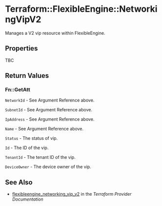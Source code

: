# Terraform::FlexibleEngine::NetworkingVipV2

Manages a V2 vip resource within FlexibleEngine.

## Properties

TBC

## Return Values

### Fn::GetAtt

`NetworkId` - See Argument Reference above.

`SubnetId` - See Argument Reference above.

`IpAddress` - See Argument Reference above.

`Name` - See Argument Reference above.

`Status` - The status of vip.

`Id` - The ID of the vip.

`TenantId` - The tenant ID of the vip.

`DeviceOwner` - The device owner of the vip.

## See Also

* [flexibleengine_networking_vip_v2](https://www.terraform.io/docs/providers/flexibleengine/r/networking_vip_v2.html) in the _Terraform Provider Documentation_